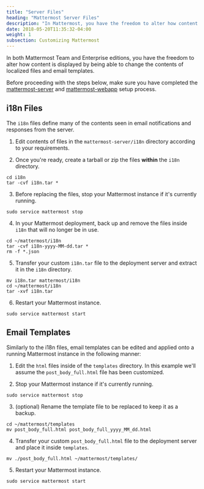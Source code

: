 ```yaml
---
title: "Server Files"
heading: "Mattermost Server Files"
description: "In Mattermost, you have the freedom to alter how content is displayed by being able to change the contents of localized files and email templates."
date: 2018-05-20T11:35:32-04:00
weight: 1
subsection: Customizing Mattermost
---
```


In both Mattermost Team and Enterprise editions, you have the freedom to alter how content is displayed by being able to change the contents of localized files and email templates.

Before proceeding with the steps below, make sure you have completed the [mattermost-server](/contribute/server/developer-setup/) and [mattermost-webapp](/contribute/webapp/developer-setup/) setup process.
## i18n Files
The `i18n` files define many of the contents seen in email notifications and responses from the server.

1. Edit contents of files in the `mattermost-server/i18n` directory according to your requirements.

2. Once you're ready, create a tarball or zip the files __within__ the `i18n` directory.  
```
cd i18n
tar -cvf i18n.tar *
```
3. Before replacing the files, stop your Mattermost instance if it's currently running.  
```
sudo service mattermost stop
```

4. In your Mattermost deployment, back up and remove the files inside `i18n` that will no longer be in use.
```
cd ~/mattermost/i18n
tar -cvf i18n-yyyy-MM-dd.tar *
rm -f *.json
```

5. Transfer your custom `i18n.tar` file to the deployment server and extract it in the `i18n` directory.  
```
mv i18n.tar mattermost/i18n
cd ~/mattermost/i18n
tar -xvf i18n.tar
```

6. Restart your Mattermost instance.   
```
sudo service mattermost start
```

## Email Templates
Similarly to the i18n files, email templates can be edited and applied onto a running Mattermost instance in the following manner:

1. Edit the `html` files inside of the `templates` directory. In this example we'll assume the `post_body_full.html` file has been customized.

2. Stop your Mattermost instance if it's currently running.  
```
sudo service mattermost stop
```

3. (optional) Rename the template file to be replaced to keep it as a backup.  
```
cd ~/mattermost/templates
mv post_body_full.html post_body_full_yyyy_MM_dd.html
```
4. Transfer your custom `post_body_full.html` file to the deployment server and place it inside `templates`.  
```
mv ./post_body_full.html ~/mattermost/templates/
```

5. Restart your Mattermost instance.   
```
sudo service mattermost start
```